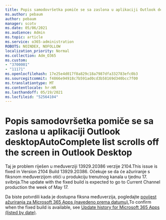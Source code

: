 ```yaml
---
title: Popis samodovršetka pomiče se sa zaslona u aplikaciji Outlook desktop
ms.author: pebaum
author: pebaum
manager: scotv
ms.date: 05/06/2021
ms.audience: Admin
ms.topic: article
ms.service: o365-administration
ROBOTS: NOINDEX, NOFOLLOW
localization_priority: Normal
ms.collection: Adm_O365
ms.custom:
- "3700001"
- "11171"
ms.openlocfilehash: 17e25e4d017f8a829c18a7987dfa332783efc0b3
ms.sourcegitcommit: f4866e94918c7b591ad0cd3b58169d340bcc7f00
ms.translationtype: MT
ms.contentlocale: hr-HR
ms.lasthandoff: 05/19/2021
ms.locfileid: "52564104"
---
```

# <a name="autocomplete-list-scrolls-off-the-screen-in-outlook-desktop"></a><span data-ttu-id="8e8fb-102">Popis samodovršetka pomiče se sa zaslona u aplikaciji Outlook desktop</span><span class="sxs-lookup"><span data-stu-id="8e8fb-102">AutoComplete list scrolls off the screen in Outlook Desktop</span></span>

<span data-ttu-id="8e8fb-103">Taj je problem riješen u međuverziji 13929.20386 verzije 2104.</span><span class="sxs-lookup"><span data-stu-id="8e8fb-103">This issue is fixed in Version 2104 Build 13929.20386.</span></span> <span data-ttu-id="8e8fb-104">Očekuje se da će ažuriranje s fiksnom međuverzijom otići u produkciju trenutnog kanala u tjednu 17. svibnja.</span><span class="sxs-lookup"><span data-stu-id="8e8fb-104">The update with the fixed build is expected to go to Current Channel production the week of May 17.</span></span> 

<span data-ttu-id="8e8fb-105">Da biste potvrdili kada je dostupna fiksna međuverzija, pogledajte [povijest ažuriranja za Microsoft 365 Apps (navedeno prema datumu).](/officeupdates/update-history-microsoft365-apps-by-date)</span><span class="sxs-lookup"><span data-stu-id="8e8fb-105">To confirm when the fixed build is available, see [Update history for Microsoft 365 Apps (listed by date)](/officeupdates/update-history-microsoft365-apps-by-date).</span></span>